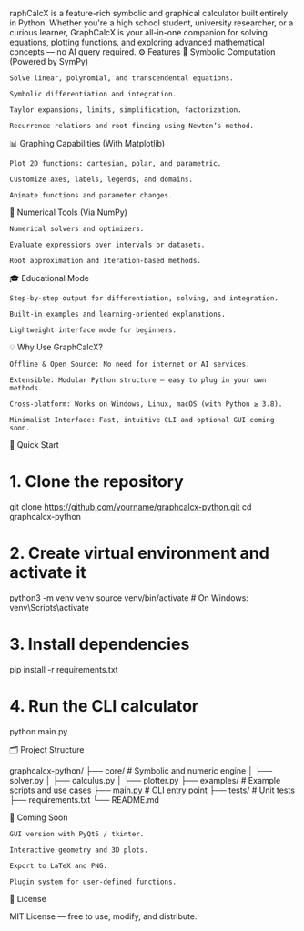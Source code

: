raphCalcX is a feature-rich symbolic and graphical calculator built entirely in Python. Whether you're a high school student, university researcher, or a curious learner, GraphCalcX is your all-in-one companion for solving equations, plotting functions, and exploring advanced mathematical concepts — no AI query required.
⚙️ Features
🧠 Symbolic Computation (Powered by SymPy)

    Solve linear, polynomial, and transcendental equations.

    Symbolic differentiation and integration.

    Taylor expansions, limits, simplification, factorization.

    Recurrence relations and root finding using Newton’s method.

📊 Graphing Capabilities (With Matplotlib)

    Plot 2D functions: cartesian, polar, and parametric.

    Customize axes, labels, legends, and domains.

    Animate functions and parameter changes.

🔢 Numerical Tools (Via NumPy)

    Numerical solvers and optimizers.

    Evaluate expressions over intervals or datasets.

    Root approximation and iteration-based methods.

🎓 Educational Mode

    Step-by-step output for differentiation, solving, and integration.

    Built-in examples and learning-oriented explanations.

    Lightweight interface mode for beginners.

💡 Why Use GraphCalcX?

    Offline & Open Source: No need for internet or AI services.

    Extensible: Modular Python structure — easy to plug in your own methods.

    Cross-platform: Works on Windows, Linux, macOS (with Python ≥ 3.8).

    Minimalist Interface: Fast, intuitive CLI and optional GUI coming soon.

🚀 Quick Start

# 1. Clone the repository
git clone https://github.com/yourname/graphcalcx-python.git
cd graphcalcx-python

# 2. Create virtual environment and activate it
python3 -m venv venv
source venv/bin/activate   # On Windows: venv\Scripts\activate

# 3. Install dependencies
pip install -r requirements.txt

# 4. Run the CLI calculator
python main.py

🗂️ Project Structure

graphcalcx-python/
├── core/              # Symbolic and numeric engine
│   ├── solver.py
│   ├── calculus.py
│   └── plotter.py
├── examples/          # Example scripts and use cases
├── main.py            # CLI entry point
├── tests/             # Unit tests
├── requirements.txt
└── README.md

🧪 Coming Soon

    GUI version with PyQt5 / tkinter.

    Interactive geometry and 3D plots.

    Export to LaTeX and PNG.

    Plugin system for user-defined functions.

📜 License

MIT License — free to use, modify, and distribute.
